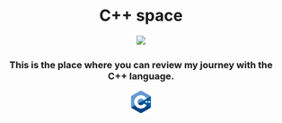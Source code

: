 <h1 align="center">C++ space</h1>

<p align="center">
  <img src="https://scontent-frt3-2.xx.fbcdn.net/v/t1.15752-9/339740837_1590934271381456_4128316134381362374_n.png?_nc_cat=100&ccb=1-7&_nc_sid=ae9488&_nc_ohc=Z-iohL8V9WUAX-oERsh&_nc_ht=scontent-frt3-2.xx&oh=03_AdRRQTaAcbG900zn6X2vLgMKkjEkjdyN__qGWYbgzhPcbQ&oe=645A8F65" width="65%" style="max-width: 480px;" frameBorder="0" class="giphy-embed" allowFullScreen></img>
</p>

<h3 align="center">This is the place where you can review my journey with the C++ language.</h3>

<p align="center"> <a target="_blank" rel="noreferrer"> <img src="https://raw.githubusercontent.com/devicons/devicon/master/icons/cplusplus/cplusplus-original.svg" alt="cplusplus" width="40" height="40"/> </a> </p>
